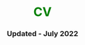 <!DOCTYPE html>
<html>
  
<head>
    <title>Andrew M Rose - CV</title>
</head>
  
<body>
    <center>
        <h1 style="color: green">CV</h1>
        <h3>Updated - July 2022</h3>
        <object data=
"https://www.dropbox.com/s/oybdo1g0alr8o50/AndrewRoseResume.pdf?dl=0" 
                width="600" 
                height="400"> 
        </object>
    </center>
</body>
  
</html>